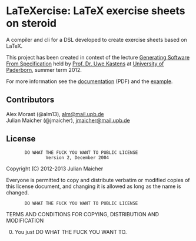 LaTeXercise: LaTeX exercise sheets on steroid
===============================================

A compiler and cli for a DSL developed to create exercise sheets based on LaTeX.

This project has been created in context of the lecture [Generating Software From Specification](http://ag-kastens.upb.de/lehre/material/gss/) held by [Prof. Dr. Uwe Kastens](http://www.cs.uni-paderborn.de/index.php?id=2941&L=2) at [University of Paderborn](http://upb.de), summer term 2012.

For more information see the [documentation](https://github.com/jmaicher/LaTeXercise/raw/master/compiler/doc/GSS_doc_Maicher_Morast.pdf) (PDF) and the [example](https://github.com/jmaicher/LaTeXercise/tree/master/compiler/example).


Contributors
------------

Alex Morast (@alm13), alm@mail.upb.de  
Julian Maicher (@jmaicher), jmaicher@mail.upb.de  

License
-------

           DO WHAT THE FUCK YOU WANT TO PUBLIC LICENSE
                   Version 2, December 2004

Copyright (C) 2012-2013 Julian Maicher

Everyone is permitted to copy and distribute verbatim or modified
copies of this license document, and changing it is allowed as long
as the name is changed.

           DO WHAT THE FUCK YOU WANT TO PUBLIC LICENSE
  TERMS AND CONDITIONS FOR COPYING, DISTRIBUTION AND MODIFICATION

 0. You just DO WHAT THE FUCK YOU WANT TO.
